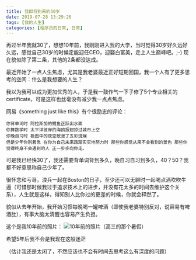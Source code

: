 ```yaml
---
title: 我即将到来的30岁
date: 2019-07-28 13:29:26
tags: [我的人生]
categories: [程序员的日常, 日常]
---
```

再过半年我就30了，想想10年前，我刚刚进入我的大学，当时觉得30岁好久远好久远，感觉自己30岁的时候定能迎任CEO，迎娶白富美，走上人生巅峰吧。;-)
现在貌似除了第二条，其他的2条都没达成。
<!-- more -->
最近开始了一点人生焦虑，尤其是我老婆最近正好短期回国，我一个人有了更多思考的空间：什么是我想要的人生？

我以为我可以成为更加优秀的人，于是我一鼓作气一下子修了5个专业相关的certificate，可是这样也丝毫没有减少我一点点焦虑。

网易《something just like this》有个很励志的评论：

    你背单词时 阿拉斯加的鳕鱼正跃出水面 
    你算数学时 太平洋彼岸的海鸥振翅掠过城市上空 
    你晚自习时 极图中的夜空散漫了五彩斑斓 
    但是少年你别着急 在你为自己未来踏踏实实地努力时 那些你感觉从来不会看到的景色 那些你觉得终身不会遇到的人 正一步步向你走。

可是我已经快30了，我还需要背单词背到多久，晚自习自习到多久，40？50？我都不好意思称自己少年了。

很怀念和亏哥，浪兵一起在Boston的日子，至少还可以无聊时一起喝点酒吹吹牛逼（可惜那时候我过于追求技术上的进步，并没有花太多的时间去维护这个关系），人生就是这样，得知别人比你过的更差的时候，你就会释然了。

貌似从去年开始，我开始习惯每晚喝一罐啤酒（即使我老婆特别反对，说容易有啤酒肚），有事大脑太清醒也容易产生负担。

这个是我10年前的照片：
![10年前的照片（高三的那个暑假）](/img/2008.jpeg)

希望5年后我不会是我现在这般迷茫

（估计我还是太闲了，不然应该也不会有时间去思考这么有深度的问题）
